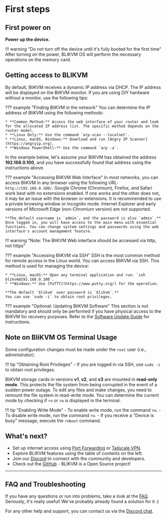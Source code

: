 # First steps

## First power on

**Power up the device.**

!!! warning "Do not turn off the device until it's fully booted for the first time"
    After turning on the power, BLIKVM OS will perform the necessary operations on the memory card.

## Getting access to BLIKVM

By default, BliKVM receives a dynamic IP address via DHCP. The IP address will be displayed on the BliKVM monitor. If you are using DIY hardware without a monitor, use the following tips:

??? example "Finding BliKVM in the network"
    You can determine the IP address of BliKVM using the following methods:

    * **Common Method:** Access the web interface of your router and look for the allocated IP address list. The specific method depends on the router model.
    * **Linux Only:** Use the command `arp-scan --localnet`.
    * **Linux, macOS, Windows:** Download and run [Angry IP Scanner](https://angryip.org).
    * **Windows PowerShell:** Use the command `arp -a`.

In the example below, let's assume your BliKVM has obtained the address **192.168.0.100**, and you have successfully found that address using the instructions above.

??? example "Accessing BliKVM Web Interface"
    In *most* networks, you can access BliKVM in any browser using the following URL: `http://192.168.0.100/`. Google Chrome (Chromium), Firefox, and Safari work best with no extensions enabled. If one works and the other does not, it may be an issue with the browser or extensions. It is recommended to use a private browsing window or incognito mode. Internet Explorer and early versions of Microsoft Edge (non-Chromium version) are not supported.

    **The default username is `admin`, and the password is also `admin`.** Once logged in, you will have access to the main menu with essential functions. You can change system settings and passwords using the web interface's account management feature.

!!! warning "Note: The BliKVM Web interface should be accessed via http, not https"

??? example "Accessing BliKVM via SSH"
    SSH is the most common method for remote access in the Linux world. You can access BliKVM via SSH. This method is used for managing the device:

    * **Linux, macOS:** Open any terminal application and run: `ssh blikvm@192.168.0.100`.
    * **Windows:** Use [PuTTY](https://www.putty.org/) for the operation.

    **The default `blikvm` user password is `blikvm`.**
    You can use `sudo -i` to obtain root privileges.

??? example "Optional: Updating BliKVM Software"
    This section is not mandatory and should only be performed if you have physical access to the BliKVM for recovery purposes. Refer to the [Software Update Guide](./update.md) for instructions.

## Note on BliKVM OS Terminal Usage

Some configuration changes must be made under the `root` user (i.e., administrator).

!!! tip "Obtaining Root Privileges"
    - If you are logged in via SSH, use `sudo -i` to obtain root privileges.

BliKVM storage cards in versions **v1**, **v2**, and **v3** are mounted in **read-only mode**. This protects the file system from being corrupted in the event of a sudden power outage. To edit any files and make changes, you need to remount the file system in read-write mode. You can determine the current mode by checking if `ro` or `rw` is displayed in the terminal.

!!! tip "Enabling Write Mode"
    - To enable write mode, run the command `rw`.
    - To disable write mode, run the command `ro`.
    - If you receive a "Device is busy" message, execute the `reboot` command.

## What's next?

* Set up internet access using [Port Forwarding](./port-forwarding.md) or [Tailscale VPN](./tailscale.md).
* Explore BLIKVM features using the table of contents on the left.
* Join our [Discord](https://discord.com/invite/9Y374gUF6C) to connect with the community and developers.
* Check out the [GitHub](https://github.com/ThomasVon2021/blikvm) - BLIKVM is a Open Source project!

-----

## FAQ and Troubleshooting

If you have any questions or run into problems, take a look at the [FAQ](faq.md).
Seriously, it's really useful! We've probably already found a solution for it :)

For any other help and support, you can contact us via the [Discord chat](https://discord.com/invite/9Y374gUF6C).
